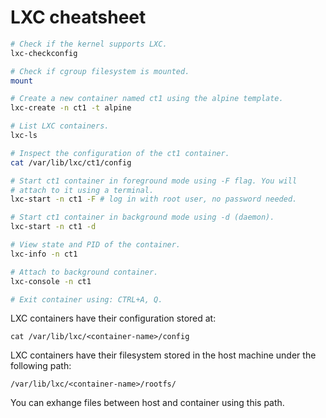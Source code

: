 # LXC cheatsheet

```bash
# Check if the kernel supports LXC.
lxc-checkconfig

# Check if cgroup filesystem is mounted.
mount

# Create a new container named ct1 using the alpine template.
lxc-create -n ct1 -t alpine

# List LXC containers.
lxc-ls

# Inspect the configuration of the ct1 container.
cat /var/lib/lxc/ct1/config

# Start ct1 container in foreground mode using -F flag. You will
# attach to it using a terminal.
lxc-start -n ct1 -F # log in with root user, no password needed.

# Start ct1 container in background mode using -d (daemon).
lxc-start -n ct1 -d

# View state and PID of the container.
lxc-info -n ct1

# Attach to background container.
lxc-console -n ct1

# Exit container using: CTRL+A, Q.

```

LXC containers have their configuration stored at:
```
cat /var/lib/lxc/<container-name>/config
```

LXC containers have their filesystem stored in the host machine under the following path:
```
/var/lib/lxc/<container-name>/rootfs/
```
You can exhange files between host and container using this path.
